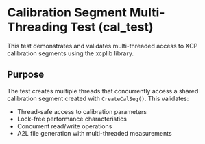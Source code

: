 # Calibration Segment Multi-Threading Test (cal_test)

This test demonstrates and validates multi-threaded access to XCP calibration segments using the xcplib library.

## Purpose

The test creates multiple threads that concurrently access a shared calibration segment created with `CreateCalSeg()`. This validates:

- Thread-safe access to calibration parameters
- Lock-free performance characteristics
- Concurrent read/write operations
- A2L file generation with multi-threaded measurements
